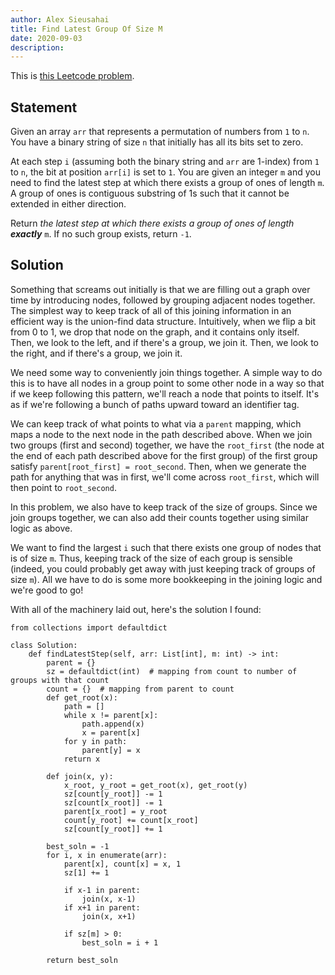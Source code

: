 ```yaml
---
author: Alex Sieusahai
title: Find Latest Group Of Size M
date: 2020-09-03
description:
---
```


This is [this Leetcode problem](https://leetcode.com/problems/find-latest-group-of-size-m/).

## Statement

Given an array `arr` that represents a permutation of numbers from `1` to `n`. 
You have a binary string of size `n` that initially has all its bits set to zero.

At each step `i` (assuming both the binary string and `arr` are 1-index) from `1` to `n`, the bit at position `arr[i]` is set to `1`.
You are given an integer `m` and you need to find the latest step at which there exists a group of ones of length `m`.
A group of ones is contiguous substring of 1s such that it cannot be extended in either direction.

Return _the latest step at which there exists a group of ones of length **exactly**_ `m`. If no such group exists, return `-1`.

## Solution

Something that screams out initially is that we are filling out a graph over time by introducing nodes, followed by grouping adjacent nodes together.
The simplest way to keep track of all of this joining information in an efficient way is the union-find data structure.
Intuitively, when we flip a bit from 0 to 1, we drop that node on the graph, and it contains only itself.
Then, we look to the left, and if there's a group, we join it. 
Then, we look to the right, and if there's a group, we join it.

We need some way to conveniently join things together.
A simple way to do this is to have all nodes in a group point to some other node in a way so that if we keep following this pattern, we'll reach a node that points to itself.
It's as if we're following a bunch of paths upward toward an identifier tag.

We can keep track of what points to what via a `parent` mapping, which maps a node to the next node in the path described above.
When we join two groups (first and second) together, we have the `root_first` (the node at the end of each path described above for the first group) of the first group satisfy `parent[root_first] = root_second`.
Then, when we generate the path for anything that was in first, we'll come across `root_first`, which will then point to `root_second`.

In this problem, we also have to keep track of the size of groups.
Since we join groups together, we can also add their counts together using similar logic as above.

We want to find the largest `i` such that there exists one group of nodes that is of size `m`.
Thus, keeping track of the size of each group is sensible (indeed, you could probably get away with just keeping track of groups of size `m`).
All we have to do is some more bookkeeping in the joining logic and we're good to go!

With all of the machinery laid out, here's the solution I found:

```python3
from collections import defaultdict

class Solution:
    def findLatestStep(self, arr: List[int], m: int) -> int:
        parent = {}
        sz = defaultdict(int)  # mapping from count to number of groups with that count
        count = {}  # mapping from parent to count
        def get_root(x):
            path = []
            while x != parent[x]:
                path.append(x)
                x = parent[x]
            for y in path:
                parent[y] = x
            return x
            
        def join(x, y):
            x_root, y_root = get_root(x), get_root(y)
            sz[count[y_root]] -= 1
            sz[count[x_root]] -= 1
            parent[x_root] = y_root
            count[y_root] += count[x_root]
            sz[count[y_root]] += 1
            
        best_soln = -1
        for i, x in enumerate(arr):
            parent[x], count[x] = x, 1
            sz[1] += 1
            
            if x-1 in parent:
                join(x, x-1)
            if x+1 in parent:
                join(x, x+1)
                
            if sz[m] > 0:
                best_soln = i + 1
            
        return best_soln
```
